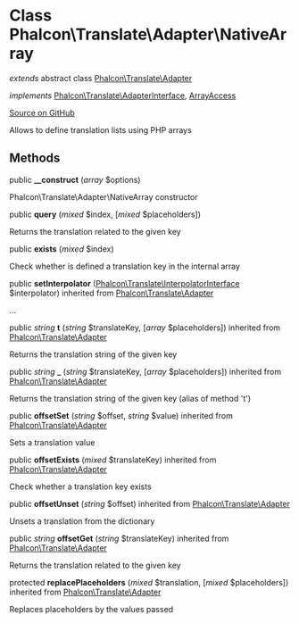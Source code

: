# Class **Phalcon\\Translate\\Adapter\\NativeArray**

*extends* abstract class [Phalcon\Translate\Adapter](/en/3.2/api/Phalcon_Translate_Adapter)

*implements* [Phalcon\Translate\AdapterInterface](/en/3.2/api/Phalcon_Translate_AdapterInterface), [ArrayAccess](http://php.net/manual/en/class.arrayaccess.php)

<a href="https://github.com/phalcon/cphalcon/blob/master/phalcon/translate/adapter/nativearray.zep" class="btn btn-default btn-sm">Source on GitHub</a>

Allows to define translation lists using PHP arrays


## Methods
public  **__construct** (*array* $options)

Phalcon\\Translate\\Adapter\\NativeArray constructor



public  **query** (*mixed* $index, [*mixed* $placeholders])

Returns the translation related to the given key



public  **exists** (*mixed* $index)

Check whether is defined a translation key in the internal array



public  **setInterpolator** ([Phalcon\Translate\InterpolatorInterface](/en/3.2/api/Phalcon_Translate_InterpolatorInterface) $interpolator) inherited from [Phalcon\Translate\Adapter](/en/3.2/api/Phalcon_Translate_Adapter)

...


public *string* **t** (*string* $translateKey, [*array* $placeholders]) inherited from [Phalcon\Translate\Adapter](/en/3.2/api/Phalcon_Translate_Adapter)

Returns the translation string of the given key



public *string* **_** (*string* $translateKey, [*array* $placeholders]) inherited from [Phalcon\Translate\Adapter](/en/3.2/api/Phalcon_Translate_Adapter)

Returns the translation string of the given key (alias of method 't')



public  **offsetSet** (*string* $offset, *string* $value) inherited from [Phalcon\Translate\Adapter](/en/3.2/api/Phalcon_Translate_Adapter)

Sets a translation value



public  **offsetExists** (*mixed* $translateKey) inherited from [Phalcon\Translate\Adapter](/en/3.2/api/Phalcon_Translate_Adapter)

Check whether a translation key exists



public  **offsetUnset** (*string* $offset) inherited from [Phalcon\Translate\Adapter](/en/3.2/api/Phalcon_Translate_Adapter)

Unsets a translation from the dictionary



public *string* **offsetGet** (*string* $translateKey) inherited from [Phalcon\Translate\Adapter](/en/3.2/api/Phalcon_Translate_Adapter)

Returns the translation related to the given key



protected  **replacePlaceholders** (*mixed* $translation, [*mixed* $placeholders]) inherited from [Phalcon\Translate\Adapter](/en/3.2/api/Phalcon_Translate_Adapter)

Replaces placeholders by the values passed



